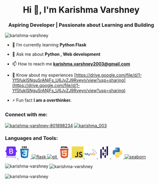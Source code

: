 <h1 align="center">Hi 👋, I'm Karishma Varshney</h1>
<h3 align="center">Aspiring Developer | Passionate about Learning and Building</h3>

<p align="left"> <img src="https://komarev.com/ghpvc/?username=karishma-varshney&label=Profile%20views&color=0e75b6&style=flat" alt="karishma-varshney" /> </p>

- 🌱 I’m currently learning **Python Flask**

- 💬 Ask me about **Python , Web development**

- 📫 How to reach me **karishma.varshney2003@gmail.com**

- 📄 Know about my experiences [https://drive.google.com/file/d/1-Yf5fukISNguSrANjFs_U6JvZJ9Rveyn/view?usp=sharing](https://drive.google.com/file/d/1-Yf5fukISNguSrANjFs_U6JvZJ9Rveyn/view?usp=sharing)

- ⚡ Fun fact **I am a overthinker.**

<h3 align="left">Connect with me:</h3>
<p align="left">
<a href="https://linkedin.com/in/karishma-varshney-801898234" target="blank"><img align="center" src="https://raw.githubusercontent.com/rahuldkjain/github-profile-readme-generator/master/src/images/icons/Social/linked-in-alt.svg" alt="karishma-varshney-801898234" height="30" width="40" /></a>
<a href="https://www.codechef.com/users/karishma_003" target="blank"><img align="center" src="https://cdn.jsdelivr.net/npm/simple-icons@3.1.0/icons/codechef.svg" alt="karishma_003" height="30" width="40" /></a>
</p>

<h3 align="left">Languages and Tools:</h3>
<p align="left"> <a href="https://getbootstrap.com" target="_blank" rel="noreferrer"> <img src="https://raw.githubusercontent.com/devicons/devicon/master/icons/bootstrap/bootstrap-plain-wordmark.svg" alt="bootstrap" width="40" height="40"/> </a> <a href="https://www.w3schools.com/css/" target="_blank" rel="noreferrer"> <img src="https://raw.githubusercontent.com/devicons/devicon/master/icons/css3/css3-original-wordmark.svg" alt="css3" width="40" height="40"/> </a> <a href="https://flask.palletsprojects.com/" target="_blank" rel="noreferrer"> <img src="https://www.vectorlogo.zone/logos/pocoo_flask/pocoo_flask-icon.svg" alt="flask" width="40" height="40"/> </a> <a href="https://git-scm.com/" target="_blank" rel="noreferrer"> <img src="https://www.vectorlogo.zone/logos/git-scm/git-scm-icon.svg" alt="git" width="40" height="40"/> </a> <a href="https://www.w3.org/html/" target="_blank" rel="noreferrer"> <img src="https://raw.githubusercontent.com/devicons/devicon/master/icons/html5/html5-original-wordmark.svg" alt="html5" width="40" height="40"/> </a> <a href="https://developer.mozilla.org/en-US/docs/Web/JavaScript" target="_blank" rel="noreferrer"> <img src="https://raw.githubusercontent.com/devicons/devicon/master/icons/javascript/javascript-original.svg" alt="javascript" width="40" height="40"/> </a> <a href="https://www.mysql.com/" target="_blank" rel="noreferrer"> <img src="https://raw.githubusercontent.com/devicons/devicon/master/icons/mysql/mysql-original-wordmark.svg" alt="mysql" width="40" height="40"/> </a> <a href="https://pandas.pydata.org/" target="_blank" rel="noreferrer"> <img src="https://raw.githubusercontent.com/devicons/devicon/2ae2a900d2f041da66e950e4d48052658d850630/icons/pandas/pandas-original.svg" alt="pandas" width="40" height="40"/> </a> <a href="https://www.python.org" target="_blank" rel="noreferrer"> <img src="https://raw.githubusercontent.com/devicons/devicon/master/icons/python/python-original.svg" alt="python" width="40" height="40"/> </a> <a href="https://seaborn.pydata.org/" target="_blank" rel="noreferrer"> <img src="https://seaborn.pydata.org/_images/logo-mark-lightbg.svg" alt="seaborn" width="40" height="40"/> </a> </p>

<p><img align="left" src="https://github-readme-stats.vercel.app/api/top-langs?username=karishma-varshney&show_icons=true&locale=en&layout=compact" alt="karishma-varshney" /></p>

<p>&nbsp;<img align="center" src="https://github-readme-stats.vercel.app/api?username=karishma-varshney&show_icons=true&locale=en" alt="karishma-varshney" /></p>

<p><img align="center" src="https://github-readme-streak-stats.herokuapp.com/?user=karishma-varshney&" alt="karishma-varshney" /></p>
